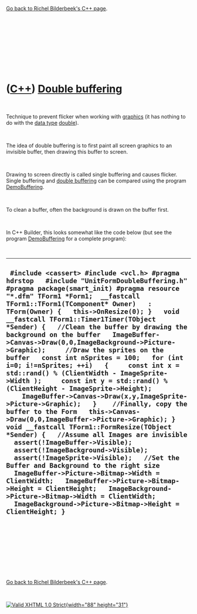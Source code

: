 

[Go back to Richel Bilderbeek's C++ page](Cpp.htm).

 

 

 

 

 

([C++](Cpp.htm)) [Double buffering](CppDoubleBuffering.htm)
===========================================================

 

Technique to prevent flicker when working with
[graphics](CppGraphics.htm) (it has nothing to do with the [data
type](CppDataType.htm) [double](CppDouble.htm)).

 

The idea of double buffering is to first paint all screen graphics to an
invisible buffer, then drawing this buffer to screen.

 

Drawing to screen directly is called single buffering and causes
flicker. Single buffering and [double buffering](CppDoubleBuffering.htm)
can be compared using the program [DemoBuffering](CppDemoBuffering.htm).

 

To clean a buffer, often the background is drawn on the buffer first.

 

In C++ Builder, this looks somewhat like the code below (but see the
program [DemoBuffering](CppDemoBuffering.htm) for a complete program):

 

  ----------------------------------------------------------------------------------------------------------------------------------------------------------------------------------------------------------------------------------------------------------------------------------------------------------------------------------------------------------------------------------------------------------------------------------------------------------------------------------------------------------------------------------------------------------------------------------------------------------------------------------------------------------------------------------------------------------------------------------------------------------------------------------------------------------------------------------------------------------------------------------------------------------------------------------------------------------------------------------------------------------------------------------------------------------------------------------------------------------------------------------------------------------------------------------------------------------------------------------------------------------------------------------------------------------------------------------------------------------------------------
  ` #include <cassert> #include <vcl.h> #pragma hdrstop   #include "UnitFormDoubleBuffering.h"  #pragma package(smart_init) #pragma resource "*.dfm" TForm1 *Form1;  __fastcall TForm1::TForm1(TComponent* Owner)   : TForm(Owner) {   this->OnResize(0); }   void __fastcall TForm1::Timer1Timer(TObject *Sender) {   //Clean the buffer by drawing the background on the buffer   ImageBuffer->Canvas->Draw(0,0,ImageBackground->Picture->Graphic);     //Draw the sprites on the buffer   const int nSprites = 100;   for (int i=0; i!=nSprites; ++i)   {     const int x = std::rand() % (ClientWidth - ImageSprite->Width );     const int y = std::rand() % (ClientHeight - ImageSprite->Height);     ImageBuffer->Canvas->Draw(x,y,ImageSprite->Picture->Graphic);   }    //Finally, copy the buffer to the Form   this->Canvas->Draw(0,0,ImageBuffer->Picture->Graphic); }   void __fastcall TForm1::FormResize(TObject *Sender) {   //Assume all Images are invisible   assert(!ImageBuffer->Visible);   assert(!ImageBackground->Visible);   assert(!ImageSprite->Visible);   //Set the Buffer and Background to the right size   ImageBuffer->Picture->Bitmap->Width = ClientWidth;   ImageBuffer->Picture->Bitmap->Height = ClientHeight;   ImageBackground->Picture->Bitmap->Width = ClientWidth;   ImageBackground->Picture->Bitmap->Height = ClientHeight; }`
  ----------------------------------------------------------------------------------------------------------------------------------------------------------------------------------------------------------------------------------------------------------------------------------------------------------------------------------------------------------------------------------------------------------------------------------------------------------------------------------------------------------------------------------------------------------------------------------------------------------------------------------------------------------------------------------------------------------------------------------------------------------------------------------------------------------------------------------------------------------------------------------------------------------------------------------------------------------------------------------------------------------------------------------------------------------------------------------------------------------------------------------------------------------------------------------------------------------------------------------------------------------------------------------------------------------------------------------------------------------------------------

 

 

 

 

 

[Go back to Richel Bilderbeek's C++ page](Cpp.htm).



 

[![Valid XHTML 1.0 Strict](valid-xhtml10.png){width="88"
height="31"}](http://validator.w3.org/check?uri=referer)

